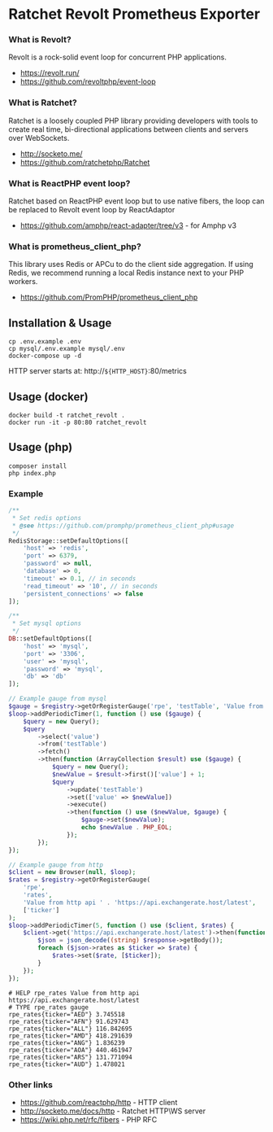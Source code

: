 # Ratchet Revolt Prometheus Exporter

### What is Revolt?

Revolt is a rock-solid event loop for concurrent PHP applications.

-   https://revolt.run/
-   https://github.com/revoltphp/event-loop

### What is Ratchet?

Ratchet is a loosely coupled PHP library providing developers with tools to create real time, bi-directional applications between clients and servers over WebSockets.

-   http://socketo.me/
-   https://github.com/ratchetphp/Ratchet

### What is ReactPHP event loop?

Ratchet based on ReactPHP event loop but to use native fibers, the loop can be replaced to Revolt event loop by ReactAdaptor

-   https://github.com/amphp/react-adapter/tree/v3 - for Amphp v3

### What is prometheus_client_php?

This library uses Redis or APCu to do the client side aggregation. If using Redis, we recommend running a local Redis instance next to your PHP workers.

-   https://github.com/PromPHP/prometheus_client_php

## Installation & Usage
```shell
cp .env.example .env
cp mysql/.env.example mysql/.env
docker-compose up -d
```

HTTP server starts at: http://`${HTTP_HOST}`:80/metrics

## Usage (docker)

```shell
docker build -t ratchet_revolt .
docker run -it -p 80:80 ratchet_revolt
```

## Usage (php)

```
composer install
php index.php
```

### Example
```php
/**
 * Set redis options
 * @see https://github.com/promphp/prometheus_client_php#usage
 */
RedisStorage::setDefaultOptions([
    'host' => 'redis',
    'port' => 6379,
    'password' => null,
    'database' => 0,
    'timeout' => 0.1, // in seconds
    'read_timeout' => '10', // in seconds
    'persistent_connections' => false
]);

/**
 * Set mysql options
 */
DB::setDefaultOptions([
    'host' => 'mysql',
    'port' => '3306',
    'user' => 'mysql',
    'password' => 'mysql',
    'db' => 'db'
]);
```

```php
// Example gauge from mysql
$gauge = $registry->getOrRegisterGauge('rpe', 'testTable', 'Value from mysql');
$loop->addPeriodicTimer(1, function () use ($gauge) {
    $query = new Query();
    $query
        ->select('value')
        ->from('testTable')
        ->fetch()
        ->then(function (ArrayCollection $result) use ($gauge) {
            $query = new Query();
            $newValue = $result->first()['value'] + 1;
            $query
                ->update('testTable')
                ->set(['value' => $newValue])
                ->execute()
                ->then(function () use ($newValue, $gauge) {
                    $gauge->set($newValue);
                    echo $newValue . PHP_EOL;
                });
        });
});

// Example gauge from http
$client = new Browser(null, $loop);
$rates = $registry->getOrRegisterGauge(
    'rpe',
    'rates',
    'Value from http api ' . 'https://api.exchangerate.host/latest',
    ['ticker']
);
$loop->addPeriodicTimer(5, function () use ($client, $rates) {
    $client->get('https://api.exchangerate.host/latest')->then(function (ResponseInterface $response) use ($rates) {
        $json = json_decode((string) $response->getBody());
        foreach ($json->rates as $ticker => $rate) {
            $rates->set($rate, [$ticker]);
        }
    });
});
```

```text
# HELP rpe_rates Value from http api https://api.exchangerate.host/latest
# TYPE rpe_rates gauge
rpe_rates{ticker="AED"} 3.745518
rpe_rates{ticker="AFN"} 91.629743
rpe_rates{ticker="ALL"} 116.842695
rpe_rates{ticker="AMD"} 418.291639
rpe_rates{ticker="ANG"} 1.836239
rpe_rates{ticker="AOA"} 440.461947
rpe_rates{ticker="ARS"} 131.771094
rpe_rates{ticker="AUD"} 1.478021
```

### Other links

-   https://github.com/reactphp/http - HTTP client
-   http://socketo.me/docs/http - Ratchet HTTP\WS server
-   https://wiki.php.net/rfc/fibers - PHP RFC
